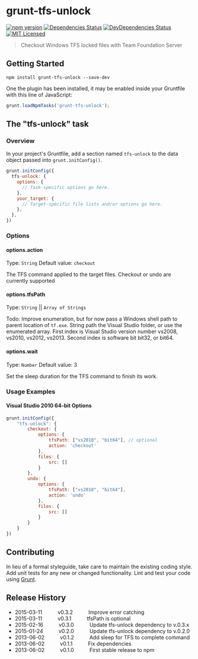 # grunt-tfs-unlock

[![npm version](https://badge.fury.io/js/grunt-tfs-unlock.svg)](http://badge.fury.io/js/grunt-tfs-unlock)
[![Dependencies Status](https://david-dm.org/danactive/grunt-tfs-unlock.svg)](https://david-dm.org/danactive/grunt-tfs-unlock)
[![DevDependencies Status](https://david-dm.org/danactive/grunt-tfs-unlock/dev-status.svg)](https://david-dm.org/danactive/grunt-tfs-unlock#info=devDependencies)
[![MIT Licensed](http://img.shields.io/badge/license-MIT-blue.svg?style=flat-square)](http://opensource.org/licenses/MIT)

> Checkout Windows TFS locked files with Team Foundation Server

## Getting Started

```shell
npm install grunt-tfs-unlock --save-dev
```

One the plugin has been installed, it may be enabled inside your Gruntfile with this line of JavaScript:

```js
grunt.loadNpmTasks('grunt-tfs-unlock');
```

## The "tfs-unlock" task

### Overview
In your project's Gruntfile, add a section named `tfs-unlock` to the data object passed into `grunt.initConfig()`.

```js
grunt.initConfig({
  tfs-unlock: {
    options: {
      // Task-specific options go here.
    },
    your_target: {
      // Target-specific file lists and/or options go here.
    },
  },
})
```

### Options

#### options.action
Type: `String`
Default value: `checkout`

The TFS command applied to the target files.  Checkout or undo are currently supported

#### options.tfsPath
Type: `String` || `Array of Strings`

Todo: Improve enumeration, but for now pass a Windows shell path to parent location of `tf.exe`.  String path the Visual Studio folder, or use the enumerated array.  First index is Visual Studio version number vs2008, vs2010, vs2012, vs2013.  Second index is software bit bit32, or bit64.

#### options.wait
Type: `Number`
Default value: 3

Set the sleep duration for the TFS command to finish its work.

### Usage Examples

#### Visual Studio 2010 64-bit Options

```js
grunt.initConfig({
	"tfs-unlock": {
		checkout: {
			options: {
				tfsPath: ["vs2010", "bit64"], // optional
				action: 'checkout'
			},
			files: {
				src: []
			}
		},
		undo: {
			options: {
				tfsPath: ["vs2010", "bit64"],
				action: 'undo'
			},
			files: {
				src: []
			}
		}
	}
})
```

## Contributing
In lieu of a formal styleguide, take care to maintain the existing coding style. Add unit tests for any new or changed functionality. Lint and test your code using [Grunt](http://gruntjs.com/).

## Release History
 * 2015-03-11   v0.3.2   Improve error catching
 * 2015-03-11   v0.3.1   tfsPath is optional
 * 2015-02-16   v0.3.0   Update tfs-unlock dependency to v.0.3.x
 * 2015-01-24   v0.2.0   Update tfs-unlock dependency to v.0.2.0
 * 2013-06-02   v0.1.2   Add sleep for TFS to complete command
 * 2013-06-02   v0.1.1   Fix dependencies
 * 2013-06-02   v0.1.0   First stable release to npm